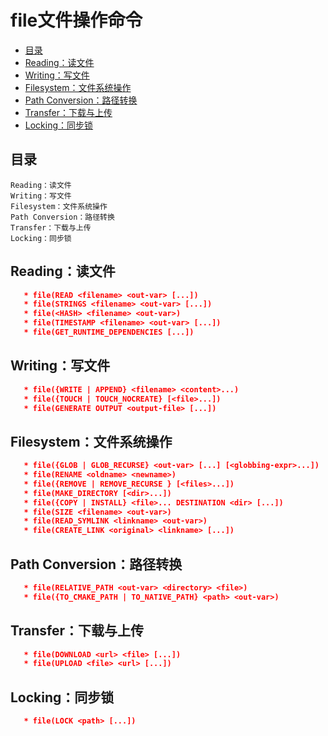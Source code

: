 # file文件操作命令


<!-- vim-markdown-toc GitLab -->

* [目录](#目录)
* [Reading：读文件](#reading读文件)
* [Writing：写文件](#writing写文件)
* [Filesystem：文件系统操作](#filesystem文件系统操作)
* [Path Conversion：路径转换](#path-conversion路径转换)
* [Transfer：下载与上传](#transfer下载与上传)
* [Locking：同步锁](#locking同步锁)

<!-- vim-markdown-toc -->


## 目录

    Reading：读文件
    Writing：写文件
    Filesystem：文件系统操作
    Path Conversion：路径转换
    Transfer：下载与上传
    Locking：同步锁

## Reading：读文件

```cmake
   * file(READ <filename> <out-var> [...])
   * file(STRINGS <filename> <out-var> [...])
   * file(<HASH> <filename> <out-var>)
   * file(TIMESTAMP <filename> <out-var> [...])
   * file(GET_RUNTIME_DEPENDENCIES [...])
```

## Writing：写文件

```cmake
   * file({WRITE | APPEND} <filename> <content>...)
   * file({TOUCH | TOUCH_NOCREATE} [<file>...])
   * file(GENERATE OUTPUT <output-file> [...])
```

## Filesystem：文件系统操作

```cmake
   * file({GLOB | GLOB_RECURSE} <out-var> [...] [<globbing-expr>...])
   * file(RENAME <oldname> <newname>)
   * file({REMOVE | REMOVE_RECURSE } [<files>...])
   * file(MAKE_DIRECTORY [<dir>...])
   * file({COPY | INSTALL} <file>... DESTINATION <dir> [...])
   * file(SIZE <filename> <out-var>)
   * file(READ_SYMLINK <linkname> <out-var>)
   * file(CREATE_LINK <original> <linkname> [...])
```

## Path Conversion：路径转换

```cmake
   * file(RELATIVE_PATH <out-var> <directory> <file>)
   * file({TO_CMAKE_PATH | TO_NATIVE_PATH} <path> <out-var>)
```

## Transfer：下载与上传

```cmake
   * file(DOWNLOAD <url> <file> [...])
   * file(UPLOAD <file> <url> [...])
```

## Locking：同步锁

```cmake
   * file(LOCK <path> [...])
```
